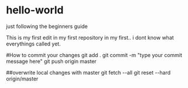 # hello-world
just following the beginners guide

This is my first edit in my first repository in my first.. i dont know what everythings called yet. 




#How to commit your changes
git add .
git commit -m "type your commit message here"
git push origin master


##overwrite local changes with master
git fetch --all
git reset --hard origin/master
